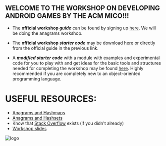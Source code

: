 
## WELCOME TO THE WORKSHOP ON DEVELOPING ANDROID GAMES BY THE ACM MICO!!!
- The **official workshop *guide*** can be found by signing up [here](https://cswithandroid.withgoogle.com/ "Applied CS with Android"). We will be doing the anagrams workshop.

- The **official workshop *starter code*** may be download [here](../master/anagrams_starter.zip) or directly from the official guide in the previous link.

- A ***modified starter code*** with a module with examples and experimental code for you to play with and get ideas for the basic tools and structures needed for completing the workshop may be found [here](../master/anagrams_starter_modified.zip). Highly recommended if you are completely new to an object-oriented programming language.


# USEFUL RESOURCES:
- [Anagrams and Hashmaps](https://youtu.be/eMymKAFYaCs)
- [Anagrams and Hashsets](https://youtu.be/O-zTuD8JRbE)
- Know that [Stack Overflow](https://stackoverflow.com/) exists (if you didn't already)
- [Workshop slides](https://docs.google.com/presentation/d/1Wfitx8jwdjB_j4uYW5xecSVI1Nw83pTW_YAOhC7Ejok/edit?usp=sharing)

![logo](http://www.techretard.com/wp-content/uploads/2017/06/Android-Games-logo.png "Logo")
